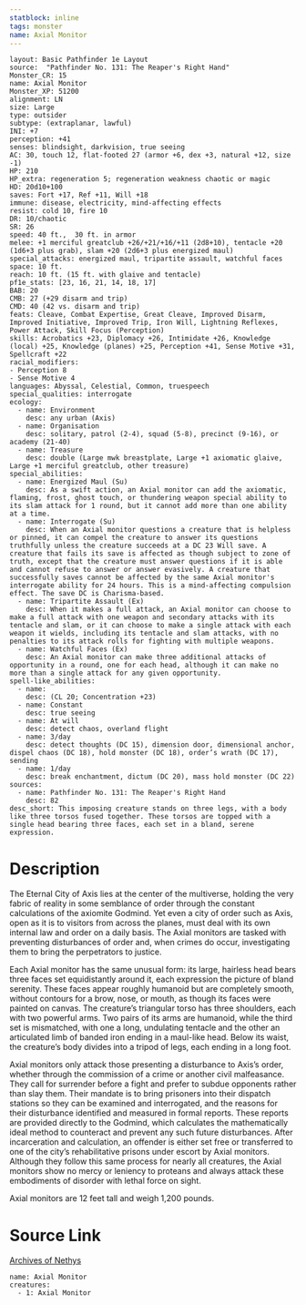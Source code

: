 ```yaml
---
statblock: inline
tags: monster
name: Axial Monitor
---
```

```statblock
layout: Basic Pathfinder 1e Layout
source:  "Pathfinder No. 131: The Reaper's Right Hand"
Monster_CR: 15
name: Axial Monitor
Monster_XP: 51200
alignment: LN
size: Large
type: outsider
subtype: (extraplanar, lawful)
INI: +7
perception: +41
senses: blindsight, darkvision, true seeing
AC: 30, touch 12, flat-footed 27 (armor +6, dex +3, natural +12, size -1)
HP: 210
HP_extra: regeneration 5; regeneration weakness chaotic or magic
HD: 20d10+100
saves: Fort +17, Ref +11, Will +18
immune: disease, electricity, mind-affecting effects
resist: cold 10, fire 10
DR: 10/chaotic
SR: 26
speed: 40 ft.,  30 ft. in armor
melee: +1 merciful greatclub +26/+21/+16/+11 (2d8+10), tentacle +20 (1d6+3 plus grab), slam +20 (2d6+3 plus energized maul)
special_attacks: energized maul, tripartite assault, watchful faces
space: 10 ft.
reach: 10 ft. (15 ft. with glaive and tentacle)
pf1e_stats: [23, 16, 21, 14, 18, 17]
BAB: 20
CMB: 27 (+29 disarm and trip)
CMD: 40 (42 vs. disarm and trip)
feats: Cleave, Combat Expertise, Great Cleave, Improved Disarm, Improved Initiative, Improved Trip, Iron Will, Lightning Reflexes, Power Attack, Skill Focus (Perception)
skills: Acrobatics +23, Diplomacy +26, Intimidate +26, Knowledge (local) +25, Knowledge (planes) +25, Perception +41, Sense Motive +31, Spellcraft +22
racial_modifiers:
- Perception 8
- Sense Motive 4
languages: Abyssal, Celestial, Common, truespeech
special_qualities: interrogate
ecology:
  - name: Environment
    desc: any urban (Axis)
  - name: Organisation
    desc: solitary, patrol (2-4), squad (5-8), precinct (9-16), or academy (21-40)
  - name: Treasure
    desc: double (Large mwk breastplate, Large +1 axiomatic glaive, Large +1 merciful greatclub, other treasure)
special_abilities:
  - name: Energized Maul (Su)
    desc: As a swift action, an Axial monitor can add the axiomatic, flaming, frost, ghost touch, or thundering weapon special ability to its slam attack for 1 round, but it cannot add more than one ability at a time.
  - name: Interrogate (Su)
    desc: When an Axial monitor questions a creature that is helpless or pinned, it can compel the creature to answer its questions truthfully unless the creature succeeds at a DC 23 Will save. A creature that fails its save is affected as though subject to zone of truth, except that the creature must answer questions if it is able and cannot refuse to answer or answer evasively. A creature that successfully saves cannot be affected by the same Axial monitor's interrogate ability for 24 hours. This is a mind-affecting compulsion effect. The save DC is Charisma-based.
  - name: Tripartite Assault (Ex)
    desc: When it makes a full attack, an Axial monitor can choose to make a full attack with one weapon and secondary attacks with its tentacle and slam, or it can choose to make a single attack with each weapon it wields, including its tentacle and slam attacks, with no penalties to its attack rolls for fighting with multiple weapons.
  - name: Watchful Faces (Ex)
    desc: An Axial monitor can make three additional attacks of opportunity in a round, one for each head, although it can make no more than a single attack for any given opportunity.
spell-like_abilities:
  - name:
    desc: (CL 20; Concentration +23)
  - name: Constant
    desc: true seeing
  - name: At will
    desc: detect chaos, overland flight
  - name: 3/day
    desc: detect thoughts (DC 15), dimension door, dimensional anchor, dispel chaos (DC 18), hold monster (DC 18), order’s wrath (DC 17), sending
  - name: 1/day
    desc: break enchantment, dictum (DC 20), mass hold monster (DC 22)
sources:
  - name: Pathfinder No. 131: The Reaper's Right Hand
    desc: 82
desc_short: This imposing creature stands on three legs, with a body like three torsos fused together. These torsos are topped with a single head bearing three faces, each set in a bland, serene expression.
```
# Description
The Eternal City of Axis lies at the center of the multiverse, holding the very fabric of reality in some semblance of order through the constant calculations of the axiomite Godmind. Yet even a city of order such as Axis, open as it is to visitors from across the planes, must deal with its own internal law and order on a daily basis. The Axial monitors are tasked with preventing disturbances of order and, when crimes do occur, investigating them to bring the perpetrators to justice.

 Each Axial monitor has the same unusual form: its large, hairless head bears three faces set equidistantly around it, each expression the picture of bland serenity. These faces appear roughly humanoid but are completely smooth, without contours for a brow, nose, or mouth, as though its faces were painted on canvas. The creature’s triangular torso has three shoulders, each with two powerful arms. Two pairs of its arms are humanoid, while the third set is mismatched, with one a long, undulating tentacle and the other an articulated limb of banded iron ending in a maul-like head. Below its waist, the creature’s body divides into a tripod of legs, each ending in a long foot.

 Axial monitors only attack those presenting a disturbance to Axis’s order, whether through the commission of a crime or another civil malfeasance. They call for surrender before a fight and prefer to subdue opponents rather than slay them. Their mandate is to bring prisoners into their dispatch stations so they can be examined and interrogated, and the reasons for their disturbance identified and measured in formal reports. These reports are provided directly to the Godmind, which calculates the mathematically ideal method to counteract and prevent any such future disturbances. After incarceration and calculation, an offender is either set free or transferred to one of the city’s rehabilitative prisons under escort by Axial monitors. Although they follow this same process for nearly all creatures, the Axial monitors show no mercy or leniency to proteans and always attack these embodiments of disorder with lethal force on sight.

 Axial monitors are 12 feet tall and weigh 1,200 pounds.
# Source Link
[Archives of Nethys](https://aonprd.com/MonsterDisplay.aspx?ItemName=Axial%20Monitor)
```encounter-table
name: Axial Monitor
creatures:
  - 1: Axial Monitor
```
